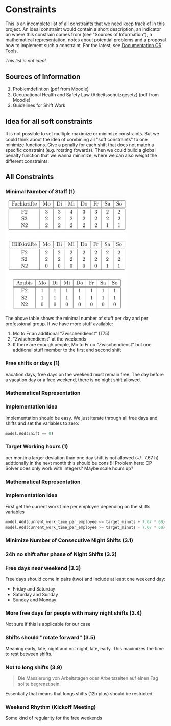 # Constraints
This is an incomplete list of all constraints that we need keep track of in this project. 
An ideal constraint would contain a short description, an indicator on where this constrain
comes from (see "Sources of Information"), a mathematical representation, notes about
potential problems and a proposal how to implement such a constraint. For the latest, see 
[Documentation OR Tools](https://developers.google.com/optimization/reference/python/sat/python/cp_model#cp_model.CpModel).

_This list is not ideal._

## Sources of Information
1. Problemdefintion (pdf from Moodle)
2. Occupational Health and Safety Law (Arbeitsschutzgesetz) (pdf from Moodle)
3. Guidelines for Shift Work

## Idea for all soft constraints
It is not possible to set multiple maximize or minimize constraints. But we could think about the idea of combining all "soft constraints" to one minimize functions. Give a penalty for each shift that does not match a specific constraint (e.g. rotating fowards). Then we could build a global penalty function that we wanna minimize, where we can also weight the different constraints. 

## All Constraints

### Minimal Number of Staff (1)

![Staff_Requirements](Images/staff_requirements.png)

The above table shows the minimal number of stuff per day and per professional group.
If we have more stuff available:
1. Mo to Fr an additional "Zwischendienst" (T75)
2. "Zwischendienst" at the weekends
3. If there are enough people, Mo to Fr no "Zwischendienst" but one addtional stuff member to the first and second shift

### Free shifts or days (1)
Vacation days, free days on the weekend must remain free.
The day before a vacation day or a free weekend, there is no night shift allowed.
### Mathematical Representation
### Implementation Idea
Implementation should be easy. We just iterate through all free days and shifts and set the variables to zero:
```python
model.Add(shift == 0)
```

### Target Working hours (1)
per month a larger deviation than one day shift is not allowed (+/- 7.67 h)
addtionally in the next month this should be cons
!!! Problem here: CP Solver does only work with integers? Maybe scale hours up?
### Mathematical Representation
### Implementation Idea 
First get the current work time per employee depending on the shifts variables
```python
model.Add(current_work_time_per_employee <= target_minuts + 7.67 * 60)
model.Add(current_work_time_per_employee >= target_minuts - 7.67 * 60)
```

### Minimize Number of Consecutive Night Shifts (3.1)

### 24h no shift after phase of Night Shifts (3.2)

### Free days near weekend (3.3)
Free days should come in pairs (two) and include at least one weekend day: 
- Friday and Saturday
- Saturday and Sunday
- Sunday and Monday

### More free days for people with many night shifts (3.4)
Not sure if this is applicable for our case

### Shifts should "rotate forward" (3.5)
Meaning early, late, night and not night, late, early. This maximizes the time to rest between shifts. 

### Not to long shifts (3.9)
> Die Massierung von Arbeitstagen oder Arbeitszeiten auf einen Tag sollte begrenzt sein.

Essentially that means that longs shifts (12h plus) should be restricted.

### Weekend Rhythm (Kickoff Meeting)
Some kind of regularity for the free weekends


